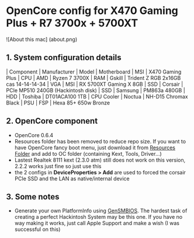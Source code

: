 # OpenCore config for X470 Gaming Plus + R7 3700x + 5700XT 
![About this mac]
(about.png)
## 1. System configuration details
| Component        | Manufacturer        | Model
| Motherboard      | MSI                 | X470 Gaming Plus
| CPU              | AMD                 | Ryzen 7 3700X
| RAM              | Gskill              | Trident Z RGB 2x16GB cas 14-14-14-34
| VGA              | MSI                 | RX 5700XT Gaming X 8GB
| SSD              | Corsair             | PCIe MP510 240GB (Hackintosh disk)
| SSD              | Samsung             | PM863a 480GB
| HDD              | Toshiba             | DT01ACA100 1TB
| CPU Cooler       | Noctua              | NH-D15 Chromax Black
| PSU              | FSP                 | Hexa 85+ 650w Bronze
## 2. OpenCore component
* OpenCore 0.6.4
* Resources folder has been removed to reduce repo size. If you want to have OpenCore fancy boot menu, just download it from [Resources Folder](https://github.com/acidanthera/OcBinaryData) and add to OC folder (containing Kext, Tools, Driver...)
* Lastest Realtek 8111 kext (2.3.0 atm)  still does not work on this version, 2.2.2 works just fine so just use this 
* the 2 configs in **DeviceProperties > Add** are used to forced the corsair PCIe SSD and the LAN as native/internal device
## 3. Some notes
* Generate your own PlatformInfo using [GenSMBIOS](https://github.com/corpnewt/GenSMBIOS). The hardest task of creating a perfect Hackintosh System may be this one. If you have no way making it works, just call Apple Support and make a wish (I was successful on this) 
